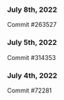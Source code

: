 ### July 8th, 2022

Commit #263527

### July 5th, 2022

Commit #314353


### July 4th, 2022

Commit #72281
